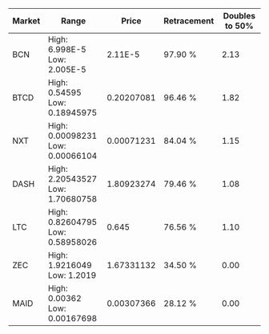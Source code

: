 | Market | Range | Price| Retracement | Doubles to 50% |
| --- | --- | --- | --- | --- |
| BCN | High: 6.998E-5<br />Low: 2.005E-5 | 2.11E-5 | 97.90 % | 2.13 |
| BTCD | High: 0.54595<br />Low: 0.18945975 | 0.20207081 | 96.46 % | 1.82 |
| NXT | High: 0.00098231<br />Low: 0.00066104 | 0.00071231 | 84.04 % | 1.15 |
| DASH | High: 2.20543527<br />Low: 1.70680758 | 1.80923274 | 79.46 % | 1.08 |
| LTC | High: 0.82604795<br />Low: 0.58958026 | 0.645 | 76.56 % | 1.10 |
| ZEC | High: 1.9216049<br />Low: 1.2019 | 1.67331132 | 34.50 % | 0.00 |
| MAID | High: 0.00362<br />Low: 0.00167698 | 0.00307366 | 28.12 % | 0.00 |
